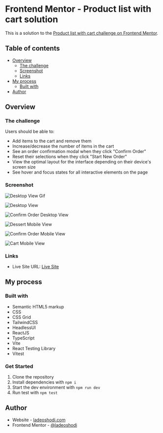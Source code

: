 # Frontend Mentor - Product list with cart solution

This is a solution to the [Product list with cart challenge on Frontend Mentor](https://www.frontendmentor.io/challenges/product-list-with-cart-5MmqLVAp_d).

## Table of contents

- [Overview](#overview)
  - [The challenge](#the-challenge)
  - [Screenshot](#screenshot)
  - [Links](#links)
- [My process](#my-process)
  - [Built with](#built-with)
- [Author](#author)

## Overview

### The challenge

Users should be able to:

- Add items to the cart and remove them
- Increase/decrease the number of items in the cart
- See an order confirmation modal when they click "Confirm Order"
- Reset their selections when they click "Start New Order"
- View the optimal layout for the interface depending on their device's screen size
- See hover and focus states for all interactive elements on the page

### Screenshot

![Desktop View Gif](./public/readme-assets/product-list.gif)

![Desktop View](./public/readme-assets/empty-state-desktop.png)

![Confirm Order Desktop View](./public/readme-assets/confirm-order-desktop.png)

![Dessert Mobile View](./public/readme-assets/desert-view-mobile.png)

![Confirm Order Mobile View](./public/readme-assets/confirm-order-mobile.png)

![Cart Mobile View](./public/readme-assets/cart-mobile.png)

### Links

- Live Site URL: [Live Site](https://product-page-example.netlify.app/)

## My process

### Built with

- Semantic HTML5 markup
- CSS
- CSS Grid
- TailwindCSS
- HeadlessUI
- ReactJS
- TypeScript
- Vite
- React Testing Library
- Vitest

### Get Started

1. Clone the repository
2. Install dependencies with `npm i`
3. Start the dev environment with `npm run dev`
4. Run test with `npm test`

## Author

- Website - [ladeoshodi.com](https://ladeoshodi.com/)
- Frontend Mentor - [@ladeoshodi](https://www.frontendmentor.io/profile/ladeoshodi)
